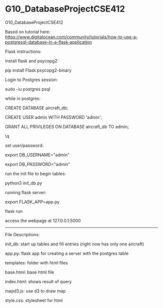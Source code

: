 # G10_DatabaseProjectCSE412
G10_DatabaseProjectCSE412


Based on tutorial here: https://www.digitalocean.com/community/tutorials/how-to-use-a-postgresql-database-in-a-flask-application


Flask instructions:


install flask and psycopg2: 

pip install Flask psycopg2-binary


Login to Postgres session:

sudo -iu postgres psql


while in postgres:

CREATE DATABASE aircraft_db;

CREATE USER admin WITH PASSWORD 'admin';

GRANT ALL PRIVILEGES ON DATABASE aircraft_db TO admin;

\q


set user/password:

export DB_USERNAME="admin"

export DB_PASSWORD="admin"


run the init file to begin tables:

python3 init_db.py


running flask server:

export FLASK_APP=app.py

flask run


access the webpage at 127.0.0.1:5000


-------------------------------------------
File Descriptions:

init_db: start up tables and fill entries (right now has only one aircraft)

app.py: flask app for creating a server with the postgres table

templates: folder with html files

base.html: base html file

index.html: shows result of query

mapd3.js: use d3 to draw map

style.css: stylesheet for html








